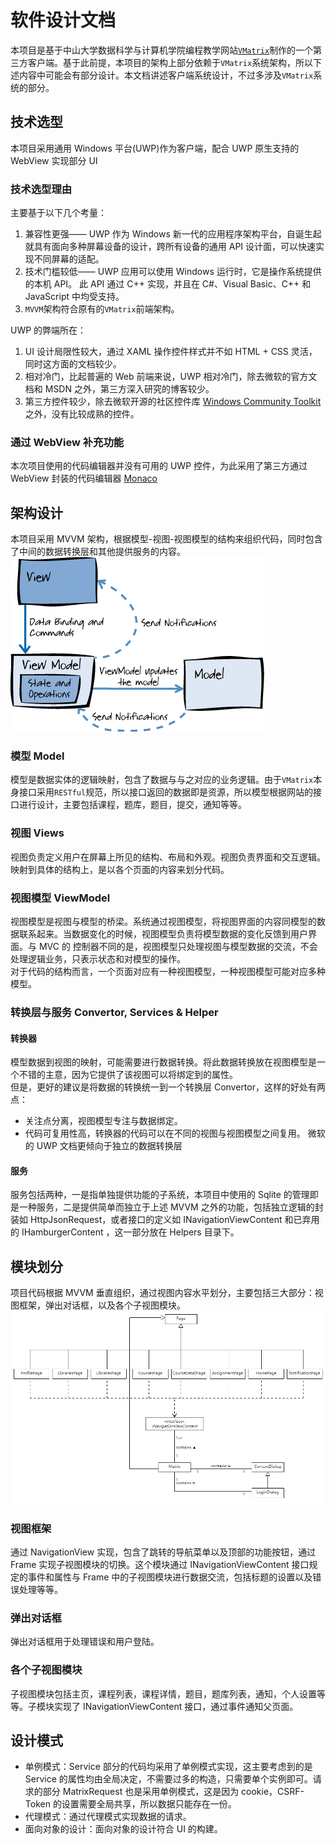 # 软件设计文档

本项目是基于中山大学数据科学与计算机学院编程教学网站[``VMatrix``](https://matrix.sysu.edu.cn)制作的一个第三方客户端。基于此前提，本项目的架构上部分依赖于``VMatrix``系统架构，所以下述内容中可能会有部分设计。本文档讲述客户端系统设计，不过多涉及``VMatrix``系统的部分。

## 技术选型

本项目采用通用 Windows  平台\(UWP\)作为客户端，配合 UWP 原生支持的 WebView 实现部分 UI

### 技术选型理由

主要基于以下几个考量：
1. 兼容性更强—— UWP 作为 Windows 新一代的应用程序架构平台，自诞生起就具有面向多种屏幕设备的设计，跨所有设备的通用 API 设计面，可以快速实现不同屏幕的适配。
2. 技术门槛较低—— UWP 应用可以使用 Windows 运行时，它是操作系统提供的本机 API。 此 API 通过 C++ 实现，并且在 C#、Visual Basic、C++ 和 JavaScript 中均受支持。 
3. ``MVVM``架构符合原有的``VMatrix``前端架构。


UWP 的弊端所在：
1. UI 设计局限性较大，通过 XAML 操作控件样式并不如 HTML + CSS 灵活，同时这方面的文档较少。
2. 相对冷门，比起普遍的 Web 前端来说，UWP 相对冷门，除去微软的官方文档和 MSDN 之外，第三方深入研究的博客较少。
3. 第三方控件较少，除去微软开源的社区控件库 [Windows Community Toolkit](https://github.com/Microsoft/WindowsCommunityToolkit) 之外，没有比较成熟的控件。

### 通过 WebView 补充功能
本次项目使用的代码编辑器并没有可用的 UWP 控件，为此采用了第三方通过 WebView 封装的代码编辑器 [Monaco](https://github.com/Microsoft/monaco-editor) 

## 架构设计

本项目采用 MVVM 架构，根据模型-视图-视图模型的结构来组织代码，同时包含了中间的数据转换层和其他提供服务的内容。
![](./assets/software-design/mvvm.png)
### 模型 Model
模型是数据实体的逻辑映射，包含了数据与与之对应的业务逻辑。由于``VMatrix``本身接口采用``RESTful``规范，所以接口返回的数据即是资源，所以模型根据网站的接口进行设计，主要包括课程，题库，题目，提交，通知等等。

### 视图 Views
视图负责定义用户在屏幕上所见的结构、布局和外观。视图负责界面和交互逻辑。  
映射到具体的结构上，是以各个页面的内容来划分代码。

### 视图模型 ViewModel
视图模型是视图与模型的桥梁。系统通过视图模型，将视图界面的内容同模型的数据联系起来。当数据变化的时候，视图模型负责将模型数据的变化反馈到用户界面。与 MVC 的 控制器不同的是，视图模型只处理视图与模型数据的交流，不会处理逻辑业务，只表示状态和对模型的操作。  
对于代码的结构而言，一个页面对应有一种视图模型，一种视图模型可能对应多种模型。

### 转换层与服务 Convertor, Services & Helper
#### 转换器
模型数据到视图的映射，可能需要进行数据转换。将此数据转换放在视图模型是一个不错的主意，因为它提供了该视图可以将绑定到的属性。  
但是，更好的建议是将数据的转换统一到一个转换层 Convertor，这样的好处有两点：
+ 关注点分离，视图模型专注与数据绑定。
+ 代码可复用性高，转换器的代码可以在不同的视图与视图模型之间复用。
微软的 UWP 文档更倾向于独立的数据转换层

#### 服务
服务包括两种，一是指单独提供功能的子系统，本项目中使用的 Sqlite 的管理即是一种服务，二是提供简单而独立于上述 MVVM 之外的功能，包括独立逻辑的封装如 HttpJsonRequest，或者接口的定义如 INavigationViewContent 和已弃用的 IHamburgerContent ，这一部分放在 Helpers 目录下。

## 模块划分

项目代码根据 MVVM 垂直组织，通过视图内容水平划分，主要包括三大部分：视图框架，弹出对话框，以及各个子视图模块。
![](./assets/software-design/classes.png)

### 视图框架
通过 NavigationView 实现，包含了跳转的导航菜单以及顶部的功能按钮，通过 Frame 实现子视图模块的切换。这个模块通过 INavigationViewContent 接口规定的事件和属性与 Frame 中的子视图模块进行数据交流，包括标题的设置以及错误处理等等。

### 弹出对话框
弹出对话框用于处理错误和用户登陆。

### 各个子视图模块
子视图模块包括主页，课程列表，课程详情，题目，题库列表，通知，个人设置等等。子模块实现了 INavigationViewContent 接口，通过事件通知父页面。

## 设计模式

* 单例模式：Service 部分的代码均采用了单例模式实现，这主要考虑到的是 Service 的属性均由全局决定，不需要过多的构造，只需要单个实例即可。请求的部分 MatrixRequest 也是采用单例模式，这是因为 cookie，CSRF-Token 的设置需要全局共享，所以数据只能存在一份。
* 代理模式：通过代理模式实现数据的请求。
* 面向对象的设计：面向对象的设计符合 UI 的构建。